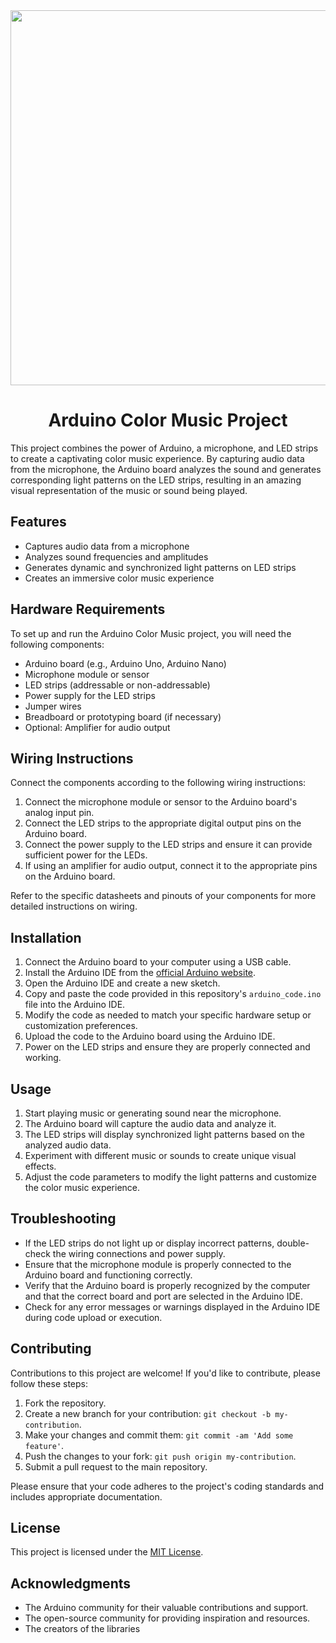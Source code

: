 <div id="header" align="center">
  <img src="https://cdn-60c13ad2c1ac185aa47dad63.closte.com/wp-content/uploads/2021/01/ruban-led-home-3-1000x1000.jpg" width="600"/>
</div>

<h1 align="center">Arduino Color Music Project</h1>

This project combines the power of Arduino, a microphone, and LED strips to create a captivating color music experience. By capturing audio data from the microphone, the Arduino board analyzes the sound and generates corresponding light patterns on the LED strips, resulting in an amazing visual representation of the music or sound being played.

## Features

- Captures audio data from a microphone
- Analyzes sound frequencies and amplitudes
- Generates dynamic and synchronized light patterns on LED strips
- Creates an immersive color music experience

## Hardware Requirements

To set up and run the Arduino Color Music project, you will need the following components:

- Arduino board (e.g., Arduino Uno, Arduino Nano)
- Microphone module or sensor
- LED strips (addressable or non-addressable)
- Power supply for the LED strips
- Jumper wires
- Breadboard or prototyping board (if necessary)
- Optional: Amplifier for audio output

## Wiring Instructions

Connect the components according to the following wiring instructions:

1. Connect the microphone module or sensor to the Arduino board's analog input pin.
2. Connect the LED strips to the appropriate digital output pins on the Arduino board.
3. Connect the power supply to the LED strips and ensure it can provide sufficient power for the LEDs.
4. If using an amplifier for audio output, connect it to the appropriate pins on the Arduino board.

Refer to the specific datasheets and pinouts of your components for more detailed instructions on wiring.

## Installation

1. Connect the Arduino board to your computer using a USB cable.
2. Install the Arduino IDE from the [official Arduino website](https://www.arduino.cc/en/software).
3. Open the Arduino IDE and create a new sketch.
4. Copy and paste the code provided in this repository's `arduino_code.ino` file into the Arduino IDE.
5. Modify the code as needed to match your specific hardware setup or customization preferences.
6. Upload the code to the Arduino board using the Arduino IDE.
7. Power on the LED strips and ensure they are properly connected and working.

## Usage

1. Start playing music or generating sound near the microphone.
2. The Arduino board will capture the audio data and analyze it.
3. The LED strips will display synchronized light patterns based on the analyzed audio data.
4. Experiment with different music or sounds to create unique visual effects.
5. Adjust the code parameters to modify the light patterns and customize the color music experience.

## Troubleshooting

- If the LED strips do not light up or display incorrect patterns, double-check the wiring connections and power supply.
- Ensure that the microphone module is properly connected to the Arduino board and functioning correctly.
- Verify that the Arduino board is properly recognized by the computer and that the correct board and port are selected in the Arduino IDE.
- Check for any error messages or warnings displayed in the Arduino IDE during code upload or execution.

## Contributing

Contributions to this project are welcome! If you'd like to contribute, please follow these steps:

1. Fork the repository.
2. Create a new branch for your contribution: `git checkout -b my-contribution`.
3. Make your changes and commit them: `git commit -am 'Add some feature'`.
4. Push the changes to your fork: `git push origin my-contribution`.
5. Submit a pull request to the main repository.

Please ensure that your code adheres to the project's coding standards and includes appropriate documentation.

## License

This project is licensed under the [MIT License](LICENSE).

## Acknowledgments

- The Arduino community for their valuable contributions and support.
- The open-source community for providing inspiration and resources.
- The creators of the libraries
